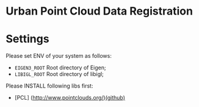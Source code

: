 Urban Point Cloud Data Registration
===============

# Settings

Please set ENV of your system as follows:

- `EIGEN3_ROOT`	Root directory of Eigen;
- `LIBIGL_ROOT`	Root directory of libigl;

Please INSTALL following libs first:

- [PCL] (http://www.pointclouds.org/)[(github)](https://github.com/PointCloudLibrary/pcl.git)